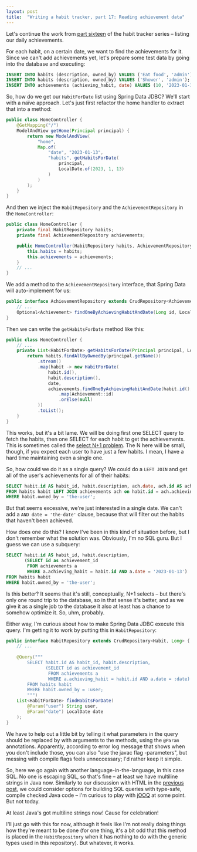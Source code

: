 ```yaml
---
layout: post
title:  "Writing a habit tracker, part 17: Reading achievement data"
---
```


Let's continue the work from [part sixteen](/2023/01/16/habit-tracker-listing-your-achievements.html) of the habit tracker series – listing our daily achievements.

For each habit, on a certain date, we want to find the achievements for it. Since we can't add achievements yet, let's prepare some test data by going into the database and executing:

```sql
INSERT INTO habits (description, owned_by) VALUES ('Eat food', 'admin');
INSERT INTO habits (description, owned_by) VALUES ('Shower', 'admin');
INSERT INTO achievements (achieving_habit, date) VALUES (10, '2023-01-13');
```

So, how do we get our `HabitForDate` list using Spring Data JDBC? We'll start with a naïve approach. Let's just first refactor the home handler to extract that into a method:

```java
public class HomeController {
    @GetMapping("/")
    ModelAndView getHome(Principal principal) {
        return new ModelAndView(
            "home",
            Map.of(
                "date", "2023-01-13",
                "habits", getHabitsForDate(
                    principal,
                    LocalDate.of(2023, 1, 13)
                )
            )
        );
    }
}
```

And then we inject the `HabitRepository` and the `AchievementRepository` in the `HomeController`:

```java
public class HomeController {
    private final HabitRepository habits;
    private final AchievementRepository achievements;

    public HomeController(HabitRepository habits, AchievementRepository achievements) {
        this.habits = habits;
        this.achievements = achievements;
    }
    // ...
}
```

We add a method to the `AchievementRepository` interface, that Spring Data will auto-implement for us:

```java
public interface AchievementRepository extends CrudRepository<Achievement, Long> {
    // ...
    Optional<Achievement> findOneByAchievingHabitAndDate(Long id, LocalDate date);
}
```

Then we can write the `getHabitsForDate` method like this:

```java
public class HomeController {
    // ...
    private List<HabitForDate> getHabitsForDate(Principal principal, LocalDate date) {
        return habits.findAllByOwnedBy(principal.getName())
            .stream()
            .map(habit -> new HabitForDate(
                habit.id(),
                habit.description(),
                date,
                achievements.findOneByAchievingHabitAndDate(habit.id(), date)
                    .map(Achievement::id)
                    .orElse(null)
            ))
            .toList();
    }
}
```

This works, but it's a bit lame. We will be doing first one SELECT query to fetch the habits, then one SELECT for each habit to get the achievements. This is sometimes called the [select N+1 problem](https://stackoverflow.com/questions/97197/what-is-the-n1-selects-problem-in-orm-object-relational-mapping). The N here will be small, though, if you expect each user to have just a few habits. I mean, I have a hard time maintaining even a single one.  

So, how could we do it as a single query? We could do a `LEFT JOIN` and get all of the user's achievements for all of their habits:

```sql
SELECT habit.id AS habit_id, habit.description, ach.date, ach.id AS achievement_id
FROM habits habit LEFT JOIN achievements ach on habit.id = ach.achieving_habit
WHERE habit.owned_by = 'the-user';
```

But that seems excessive, we're just interested in a single date. We can't add a `AND date = 'the-date'` clause, because that will filter out the habits that haven't been achieved.  

How does one do this? I know I've been in this kind of situation before, but I don't remember what the solution was. Obviously, I'm no SQL guru. But I guess we can use a subquery:

```sql
SELECT habit.id AS habit_id, habit.description,
       (SELECT id as achievement_id
        FROM achievements a
        WHERE a.achieving_habit = habit.id AND a.date = '2023-01-13')
FROM habits habit
WHERE habit.owned_by = 'the-user';
```

Is this better? It seems that it's still, conceptually, N+1 selects – but there's only one round trip to the database, so in that sense it's better, and as we give it as a single job to the database it also at least has a chance to somehow optimize it. So, uhm, probably. 

Either way, I'm curious about how to make Spring Data JDBC execute this query. I'm getting it to work by putting this in `HabitRepository`:

```java
public interface HabitRepository extends CrudRepository<Habit, Long> {
    // ...
    
    @Query("""
        SELECT habit.id AS habit_id, habit.description,
               (SELECT id as achievement_id
                FROM achievements a
                WHERE a.achieving_habit = habit.id AND a.date = :date)
        FROM habits habit
        WHERE habit.owned_by = :user;
        """)
    List<HabitForDate> findHabitsForDate(
        @Param("user") String user,
        @Param("date") LocalDate date
    );
}
```

We have to help out a little bit by telling it what parameters in the query should be replaced by with arguments to the methods, using the `@Param` annotations. Apparently, according to error log message that shows when you don't include those, you can also "use the javac flag -parameters", but messing with compile flags feels unneccessary; I'd rather keep it simple. 

So, here we go again with another language-in-the-language, in this case SQL. No one is escaping SQL, so that's fine – at least we have multiline strings in Java now. Similarly to our discussion with HTML in the [previous post](/2023/01/16/habit-tracker-listing-your-achievements.html), we could consider options for building SQL queries with type-safe, compile checked Java code – I'm curious to play with [jOOQ](https://www.jooq.org/) at some point. But not today. 

At least Java's got multiline strings now! Cause for celebration!

I'll just go with this for now, although it feels like I'm not really doing things how they're meant to be done (for one thing, it's a bit odd that this method is placed in the `HabitRepository` when it has nothing to do with the generic types used in this repository). But whatever, it works. 